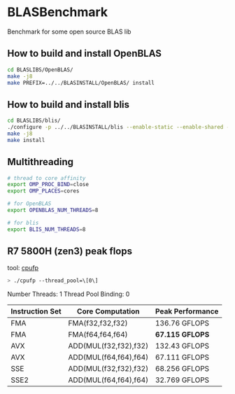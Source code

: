 # BLASBenchmark
Benchmark for some open source BLAS lib
## How to build and install OpenBLAS
```bash
cd BLASLIBS/OpenBLAS/
make -j8
make PREFIX=../../BLASINSTALL/OpenBLAS/ install
```
## How to build and install blis
```bash
cd BLASLIBS/blis/
./configure -p ../../BLASINSTALL/blis --enable-static --enable-shared -t openmp --enable-blas --enable-cblas zen3
make -j8
make install
```
## Multithreading
```bash
# thread to core affinity
export OMP_PROC_BIND=close
export OMP_PLACES=cores

# for OpenBLAS
export OPENBLAS_NUM_THREADS=8

# for blis
export BLIS_NUM_THREADS=8
```
## R7 5800H (zen3) peak flops
tool: [cpufp](https://github.com/pigirons/cpufp)
```bash
> ./cpufp --thread_pool=\[0\]
```
Number Threads: 1
Thread Pool Binding: 0

| Instruction Set | Core Computation      | Peak Performance |
|-----------------|-----------------------|------------------|
| FMA             | FMA(f32,f32,f32)      | 136.76 GFLOPS    |
| FMA             | FMA(f64,f64,f64)      | **67.115 GFLOPS**    |
| AVX             | ADD(MUL(f32,f32),f32) | 132.43 GFLOPS    |
| AVX             | ADD(MUL(f64,f64),f64) | 67.111 GFLOPS    |
| SSE             | ADD(MUL(f32,f32),f32) | 68.256 GFLOPS    |
| SSE2            | ADD(MUL(f64,f64),f64) | 32.769 GFLOPS    |

